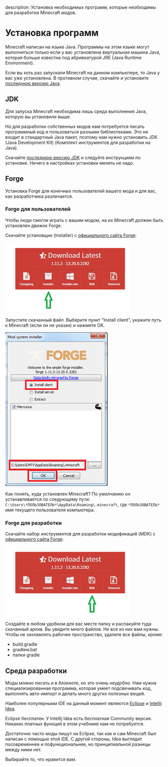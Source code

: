 description: Установка необходимых программ, которые необходимы для разработки Minecraft модов.

# Установка программ

Minecraft написан на языке Java. Программы на этом языке могут выполняться только если у вас установлена виртуальная машина Java, которая больше известна под абривеатурой JRE (Java Runtime Environment).

Если вы хоть раз запускали Minecraft на данном компьютере, то Java у вас уже установлена. В противном случае, скачайте и установите [последнюю версию Java](https://java.com/ru/download/).

## JDK

Для запуска Minecraft необходима лишь среда выполнения Java, которую вы установили выше.

Но для разработки собственных модов нам потребуется писать программный код и пользоваться разными библиотеками. Это не входит в стандартный Java пакет,
поэтому нам нужно установить JDK (Java Development Kit) (Комплект инструментов для разработки на Java).

Скачайте [последнюю версию JDK](http://www.oracle.com/technetwork/java/javase/downloads/jdk8-downloads-2133151.html) и следуйте инструкциям по установке. Ничего в настройках установки менять не надо.

## Forge

Установка Forge для конечных пользователей вашего мода и для вас, как разработчика различается.

### Forge для пользователей

Чтобы люди смогли играть с вашим модом, на их Minecraft должен быть установлен движок Forge.

Скачайте установщик (Installer) с [официального сайта Forge](https://files.minecraftforge.net/):

![Картинка скачивания установщика](images/download_installer.png)

Запустите скачанный файл. Выберите пункт "Install client", укажите путь к Minecraft (если он не указан) и нажмите
OK.

![Картинка установщика](images/installer.png)

Как понять, куда установлен Minecraft? По умолчанию он устанавливается по следующему пути:
`C:\Users\*ПОЛЬЗОВАТЕЛЬ*\AppData\Roaming\.minecraft`, где `*ПОЛЬЗОВАТЕЛЬ*` имя текущего пользователя компьютера.

### Forge для разработки

Скачайте набор инструментов для разработки модификаций (MDK) с [официального сайта Forge](https://files.minecraftforge.net/):

![Картинка скачивания MDK](images/download_mdk.png)

Создайте в любом удобном для вас месте папку и распакуйте туда скачанный архив. Вы увидите много файлов.
Не все из них вам нужны. Чтобы не захламлять рабочее пространство, удалите все файлы, кроме:

* build.gradle
* gradlew.bat
* папки gradle

## Среда разработки

Моды можно писать и в блокноте, но это очень неудобно. Нам нужна специализированная программа, которая
умеет подсвечивать код, выполнять авто-импорт и делать много других полезных вещей.

Наиболее популярными IDE на данный момент являются [Eclipse](https://www.eclipse.org/downloads/) и [Intellij Idea](https://www.jetbrains.com/idea/#chooseYourEdition).

Eclipse бесплатен. У Intellij Idea есть бесплатная Community версия. Никаких платных функций в этом учебнике нам
не потребуется.

Достаточно часто моды пишут на Eclipse, так как и сам Minecraft был написан с помощью этой IDE.
С другой стороны, Idea выглядит посовременнее и пофункциональнее, но принципиальной разницы между ними нет.

Выбирайте то, что нравится вам.
